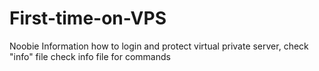# First-time-on-VPS
Noobie Information how to login and protect virtual private server, check "info" file
check info file for commands
